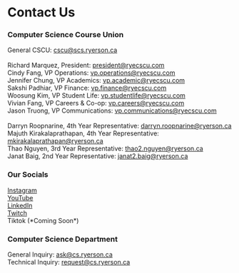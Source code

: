 # Contact Us

<h3>Computer Science Course Union</h3>
General CSCU: <a href="mailto: cscu@scs.ryerson.ca" target="_blank" rel="noopener noreferrer">cscu@scs.ryerson.ca</a><br/><br/>
Richard Marquez, President: <a href="mailto: president@ryecscu.com" target="_blank" rel="noopener noreferrer">president@ryecscu.com</a><br/>
Cindy Fang, VP Operations: <a href="mailto: vp.operations@ryecscu.com" target="_blank" rel="noopener noreferrer">vp.operations@ryecscu.com</a><br/>
Jennifer Chung, VP Academics: <a href="mailto: vp.academic@ryecscu.com" target="_blank" rel="noopener noreferrer">vp.academic@ryecscu.com</a><br/>
Sakshi Padhiar, VP Finance: <a href="mailto: vp.finance@ryecscu.com" target="_blank" rel="noopener noreferrer">vp.finance@ryecscu.com</a><br/>
Woosung Kim, VP Student Life: <a href="mailto: vp.studentlife@ryecscu.com" target="_blank" rel="noopener noreferrer">vp.studentlife@ryecscu.com</a><br/>
Vivian Fang, VP Careers & Co-op: <a href="mailto: vp.careers@ryecscu.com" target="_blank" rel="noopener noreferrer">vp.careers@ryecscu.com</a><br/>
Jason Truong, VP Communications: <a href="mailto: vp.communications@ryecscu.com" target="_blank" rel="noopener noreferrer">vp.communications@ryecscu.com</a><br/><br/>
Darryn Roopnarine, 4th Year Representative: <a href="mailto: darryn.roopnarine@ryerson.ca" target="_blank" rel="noopener noreferrer">darryn.roopnarine@ryerson.ca </a><br/>
Majuth Kirakalaprathapan, 4th Year Representative: <a href="mailto: mkirakalaprathapan@ryerson.ca" target="_blank" rel="noopener noreferrer">mkirakalaprathapan@ryerson.ca</a><br/>
Thao Nguyen, 3rd Year Representative: <a href="mailto: thao2.nguyen@ryerson.ca" target="_blank" rel="noopener noreferrer">thao2.nguyen@ryerson.ca</a><br/>
Janat Baig, 2nd Year Representative: <a href="mailto: janat2.baig@ryerson.ca" target="_blank" rel="noopener noreferrer">janat2.baig@ryerson.ca</a><br/>

<h3>Our Socials</h3>
<a href="https://www.instagram.com/tmu_cscu/" target="_blank" rel="noopener noreferrer">Instagram</a><br/>
<a href="https://www.youtube.com/channel/UCxZNP3s0RBaOT-nEEB7nAtg" target="_blank" rel="noopener noreferrer">YouTube</a><br/>
<a href="https://www.linkedin.com/company/ryerson-computer-science-course-union/" target="_blank" rel="noopener noreferrer">LinkedIn</a><br/>
<a href="https://www.twitch.tv/ryersoncscu" target="_blank" rel="noopener noreferrer">Twitch</a><br/>
Tiktok (*Coming Soon*)  
<br/>

<h3>Computer Science Department</h3>
General Inquiry: <a href="mailto: ask@cs.ryerson.ca" target="_blank" rel="noopener noreferrer">ask@cs.ryerson.ca</a><br/>
Technical Inquiry: <a href="mailto: request@cs.ryerson.ca" target="_blank" rel="noopener noreferrer">request@cs.ryerson.ca</a><br/>
<br/>